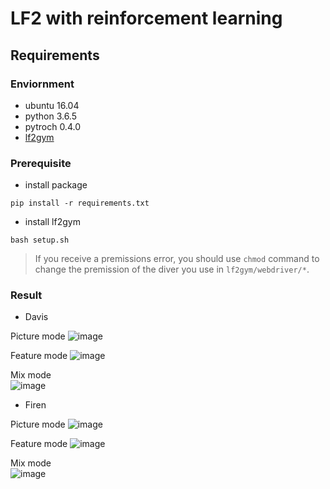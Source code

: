 # LF2 with reinforcement learning

## Requirements

### Enviornment
- ubuntu 16.04
- python 3.6.5
- pytroch 0.4.0
- [lf2gym](https://github.com/HaoTse/lf2gym)

### Prerequisite
- install package
```shell
pip install -r requirements.txt
```

- install lf2gym
```
bash setup.sh
```
> If you receive a premissions error, you should use `chmod` command to change the premission of the diver you use in `lf2gym/webdriver/*`.

### Result
- Davis

Picture mode
![image](https://github.com/HaoTse/lf2-rl/blob/master/gif/new_davis_picture_test.gif)

Feature mode
![image](https://github.com/HaoTse/lf2-rl/blob/master/gif/new_davis_feature_test.gif)

Mix mode    
![image](https://github.com/HaoTse/lf2-rl/blob/master/gif/new_davis_mix_test.gif)

- Firen

Picture mode
![image](https://github.com/HaoTse/lf2-rl/blob/master/gif/new_firen_picture_test.gif)

Feature mode
![image](https://github.com/HaoTse/lf2-rl/blob/master/gif/new_firen_feature_test.gif)

Mix mode    
![image](https://github.com/HaoTse/lf2-rl/blob/master/gif/new_firen_mix_test.gif)
